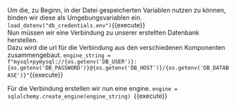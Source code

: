 Um die, zu Beginn, in der Datei gespeicherten Variablen nutzen zu können, binden wir diese als Umgebungsvariablen ein. `load_dotenv("db_credentials.env")`{{execute}}  
Nun müssen wir eine Verbindung zu unserer erstellten Datenbank herstellen.  
Dazu wird die url für die Verbindung aus den verschiedenen Komponenten zusammengebaut. `engine_string = f"mysql+pymysql://{os.getenv('DB_USER')}:{os.getenv('DB_PASSWORD')}@{os.getenv('DB_HOST')}/{os.getenv('DB_DATABASE')}"`{{execute}}  

Für die Verbindung erstellen wir nun eine engine. `engine = sqlalchemy.create_engine(engine_string)
`{{execute}}